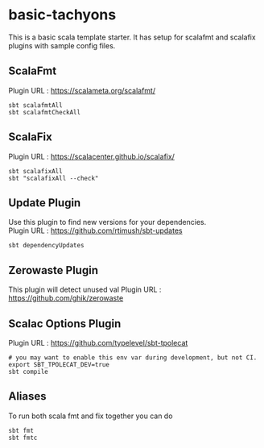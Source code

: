 # basic-tachyons

This is a basic scala template starter. It has setup for scalafmt and scalafix plugins with sample config files.

## ScalaFmt
Plugin URL : https://scalameta.org/scalafmt/
```shell
sbt scalafmtAll
sbt scalafmtCheckAll
```

## ScalaFix
Plugin URL : https://scalacenter.github.io/scalafix/
```shell
sbt scalafixAll
sbt "scalafixAll --check"
```

## Update Plugin
Use this plugin to find new versions for your dependencies.    
Plugin URL : https://github.com/rtimush/sbt-updates
```shell
sbt dependencyUpdates
```

## Zerowaste Plugin
This plugin will detect unused val
Plugin URL : https://github.com/ghik/zerowaste 


## Scalac Options Plugin
Plugin URL : https://github.com/typelevel/sbt-tpolecat
```shell
# you may want to enable this env var during development, but not CI.
export SBT_TPOLECAT_DEV=true
sbt compile
```

## Aliases
To run both scala fmt and fix together you can do 
```shell
sbt fmt
sbt fmtc
```